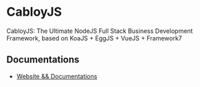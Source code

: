 # CabloyJS

CabloyJS: The Ultimate NodeJS Full Stack Business Development Framework, based on KoaJS + EggJS + VueJS + Framework7

## Documentations

- [Website && Documentations](https://cabloy.com)
